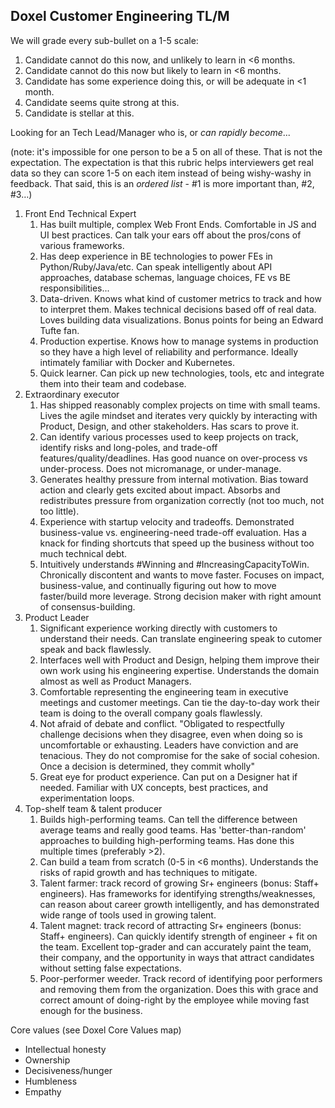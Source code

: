 <h2>Doxel Customer Engineering TL/M</h2>

We will grade every sub-bullet on a 1-5 scale:

1. Candidate cannot do this now, and unlikely to learn in <6 months.
2. Candidate cannot do this now but likely to learn in <6 months.
3. Candidate has some experience doing this, or will be adequate in <1 month.
4. Candidate seems quite strong at this.
5. Candidate is stellar at this.

Looking for an Tech Lead/Manager who is, or _can rapidly become_...

(note: it's impossible for one person to be a 5 on all of these. That is not the expectation. The expectation is that this rubric helps interviewers get real data so they can score 1-5 on each item instead of being wishy-washy in feedback. That said, this is an _ordered list_ - #1 is more important than, #2, #3…) 

1.  Front End Technical Expert
    1. Has built multiple, complex Web Front Ends. Comfortable in JS and UI best practices. Can talk your ears off about the pros/cons of various frameworks. 
    2. Has deep experience in BE technologies to power FEs in Python/Ruby/Java/etc. Can speak intelligently about API approaches, database schemas, language choices, FE vs BE responsibilities...
    3. Data-driven. Knows what kind of customer metrics to track and how to interpret them. Makes technical decisions based off of real data. Loves building data visualizations. Bonus points for being an Edward Tufte fan. 
    4. Production expertise. Knows how to manage systems in production so they have a high level of reliability and performance. Ideally intimately familiar with Docker and Kubernetes. 
    5. Quick learner. Can pick up new technologies, tools, etc and integrate them into their team and codebase.
2. Extraordinary executor
    1. Has shipped reasonably complex projects on time with small teams. Lives the agile mindset and iterates very quickly by interacting with Product, Design, and other stakeholders. Has scars to prove it.
    2. Can identify various processes used to keep projects on track, identify risks and long-poles, and trade-off features/quality/deadlines. Has good nuance on over-process vs under-process. Does not micromanage, or under-manage.
    3. Generates healthy pressure from internal motivation. Bias toward action and clearly gets excited about impact. Absorbs and redistributes pressure from organization correctly (not too much, not too little). 
    4. Experience with startup velocity and tradeoffs. Demonstrated business-value vs. engineering-need trade-off evaluation. Has a knack for finding shortcuts that speed up the business without too much technical debt.
    5. Intuitively understands #Winning and #IncreasingCapacityToWin. Chronically discontent and wants to move faster. Focuses on impact, business-value, and continually figuring out how to move faster/build more leverage. Strong decision maker with right amount of consensus-building.
3. Product Leader
    1. Significant experience working directly with customers to understand their needs. Can translate engineering speak to cutomer speak and back flawlessly.
    2. Interfaces well with Product and Design, helping them improve their own work using his engineering expertise. Understands the domain almost as well as Product Managers.
    3. Comfortable representing the engineering team in executive meetings and customer meetings. Can tie the day-to-day work their team is doing to the overall company goals flawlessly.
    4. Not afraid of debate and conflict. "Obligated to respectfully challenge decisions when they disagree, even when doing so is uncomfortable or exhausting. Leaders have conviction and are tenacious. They do not compromise for the sake of social cohesion. Once a decision is determined, they commit wholly"
    5. Great eye for product experience. Can put on a Designer hat if needed. Familiar with UX concepts, best practices, and experimentation loops.
4. Top-shelf team & talent producer
    1. Builds high-performing teams. Can tell the difference between average teams and really good teams. Has 'better-than-random' approaches to building high-performing teams. Has done this multiple times (preferably >2).
    2. Can build a team from scratch (0-5 in <6 months). Understands the risks of rapid growth and has techniques to mitigate. 
    3. Talent farmer: track record of growing Sr+ engineers (bonus: Staff+ engineers). Has frameworks for identifying strengths/weaknesses, can reason about career growth intelligently, and has demonstrated wide range of tools used in growing talent.
    4. Talent magnet: track record of attracting Sr+ engineers (bonus: Staff+ engineers). Can quickly identify strength of engineer + fit on the team. Excellent top-grader and can accurately paint the team, their company, and the opportunity in ways that attract candidates without setting false expectations.
    5. Poor-performer weeder. Track record of identifying poor performers and removing them from the organization. Does this with grace and correct amount of doing-right by the employee while moving fast enough for the business.

    
Core values (see Doxel Core Values map)
*   Intellectual honesty
*   Ownership
*   Decisiveness/hunger
*   Humbleness
*   Empathy
